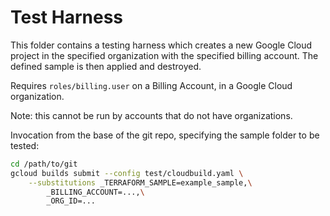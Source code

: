 # Test Harness

This folder contains a testing harness which creates a new Google Cloud project
in the specified organization with the specified billing account. The
defined sample is then applied and destroyed.

Requires `roles/billing.user` on a Billing Account, in a Google Cloud
organization.

Note: this cannot be run by accounts that do not have organizations.

Invocation from the base of the git repo, specifying the sample folder to be
tested:

```bash
cd /path/to/git
gcloud builds submit --config test/cloudbuild.yaml \
    --substitutions _TERRAFORM_SAMPLE=example_sample,\
        _BILLING_ACCOUNT=...,\
        _ORG_ID=...
```
